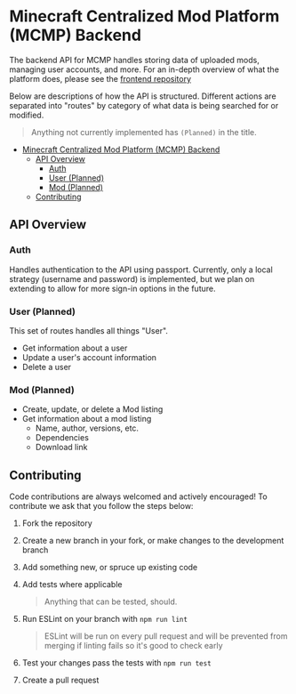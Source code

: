 # Minecraft Centralized Mod Platform (MCMP) Backend

The backend API for MCMP handles storing data of uploaded mods, managing user accounts, and more.
For an in-depth overview of what the platform does, please see the
[frontend repository](https://github.com/RetroJect)

Below are descriptions of how the API is structured.
Different actions are separated into "routes" by category of what data is being searched for or modified.

> Anything not currently implemented has `(Planned)` in the title.

- [Minecraft Centralized Mod Platform (MCMP) Backend](#minecraft-centralized-mod-platform-mcmp-backend)
  - [API Overview](#api-overview)
    - [Auth](#auth)
    - [User (Planned)](#user-planned)
    - [Mod (Planned)](#mod-planned)
  - [Contributing](#contributing)

## API Overview

### Auth

Handles authentication to the API using passport.
Currently, only a local strategy (username and password) is implemented, but we plan on extending to allow for more sign-in options in the future.

### User (Planned)

This set of routes handles all things "User".

- Get information about a user
- Update a user's account information
- Delete a user

### Mod (Planned)

- Create, update, or delete a Mod listing
- Get information about a mod listing
  - Name, author, versions, etc.
  - Dependencies
  - Download link

## Contributing

Code contributions are always welcomed and actively encouraged!
To contribute we ask that you follow the steps below:

1. Fork the repository
2. Create a new branch in your fork, or make changes to the development branch
3. Add something new, or spruce up existing code
4. Add tests where applicable

   > Anything that can be tested, should.

5. Run ESLint on your branch with `npm run lint`

   > ESLint will be run on every pull request and will be prevented from merging if linting fails so it's good to check early

6. Test your changes pass the tests with `npm run test`
7. Create a pull request
